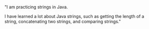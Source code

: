 "I am practicing strings in Java.

I have learned a lot about Java strings, such as getting the length of a string, concatenating two strings, and comparing strings."
